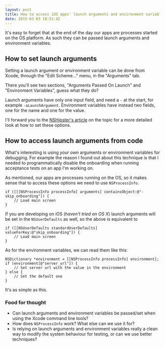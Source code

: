 ```yaml
---
layout: post
title: How to access iOS apps' launch arguments and environment variables from code
date: 2015-03-03 18:51:42
---
```


It's easy to forget that at the end of the day our apps are processes started on the OS platform. As such they can be passed launch arguments and environment variables.

## How to set launch arguments

Setting a launch argument or environment variable can be done from Xcode, through the "Edit Scheme..." menu, in the "Arguments" tab.

There you'll see two sections, "Arguments Passed On Launch" and "Environment Variables", guess what they do?

Launch arguments have only one input field, and need a `-` at the start, for example `-aLaunchArgument`. Environment variables have instead two fields, one for the name and one for the value.

I'll forward you to the [NSHipster's article](http://nshipster.com/launch-arguments-and-environment-variables/) on the topic for a more detailed look at how to set these options.

## How to access launch arguments from code

What's interesting is using _your own_ arguments or environment variables for debugging. For example the reason I found out about this technique is that I needed to programmatically disable the onboarding when running acceptance tests on an app I'm working on.

As mentioned, our apps are processes running on the OS, so it makes sense that to access these options we need to use `NSProcessInfo`.

```objc
if ([[[NSProcessInfo processInfo] arguments] containsObject:@"-skip_onboarding"]) {
    // Load main screen
}
```

If you are developing on iOS (_haven't tried on OS X_) launch arguments will be set in the `NSUserDefaults` as well, so the above is equivalent to

```objc
if ([[NSUserDefaults standardUserDefaults] valueForKey:@"skip_onboarding"]) {
    // Load main screen
}
```

As for the environment variables, we can read them like this:

```objc
NSDictionary *environment = [[NSProcessInfo processInfo] environment];
if (environment[@"server_url"]) {
    // Set server url with the value in the environment
} else {
    // Set the default one
}
```

It's as simple as this.

### Food for thought

* Can launch arguments and environment variables be passed/set when using the Xcode command line tools?
* How does `NSProcessInfo` work? What else can we use it for?
* Is relying on launch arguments and environment variables really a clean way to modify the system behaviour for testing, or can we use better techniques?
